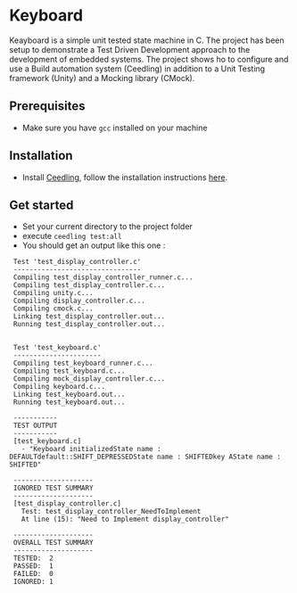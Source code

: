# Keyboard

Keayboard is a simple unit tested state machine in C. The project has been setup to demonstrate a Test Driven Development approach to the development of embedded systems. The project shows ho to configure and use a Build automation system (Ceedling) in addition to a Unit Testing framework (Unity) and a Mocking library (CMock).

## Prerequisites

  * Make sure you have `gcc` installed on your machine

## Installation

  * Install [Ceedling](https://www.throwtheswitch.org/ceedling), follow the installation instructions [here](https://github.com/ThrowTheSwitch/Ceedling).

## Get started

  * Set your current directory to the project folder 
  * execute `ceedling test:all` 
  * You should get an output like this one : 

   ```
    Test 'test_display_controller.c'
    --------------------------------
    Compiling test_display_controller_runner.c...
    Compiling test_display_controller.c...
    Compiling unity.c...
    Compiling display_controller.c...
    Compiling cmock.c...
    Linking test_display_controller.out...
    Running test_display_controller.out...


    Test 'test_keyboard.c'
    ----------------------
    Compiling test_keyboard_runner.c...
    Compiling test_keyboard.c...
    Compiling mock_display_controller.c...
    Compiling keyboard.c...
    Linking test_keyboard.out...
    Running test_keyboard.out...

    -----------
    TEST OUTPUT
    -----------
    [test_keyboard.c]
      - "Keyboard initializedState name : DEFAULTdefault::SHIFT_DEPRESSEDState name : SHIFTEDkey AState name : SHIFTED"

    --------------------
    IGNORED TEST SUMMARY
    --------------------
    [test_display_controller.c]
      Test: test_display_controller_NeedToImplement
      At line (15): "Need to Implement display_controller"

    --------------------
    OVERALL TEST SUMMARY
    --------------------
    TESTED:  2
    PASSED:  1
    FAILED:  0
    IGNORED: 1
   ```
